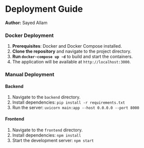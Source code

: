 
# Deployment Guide

**Author:** Sayed Allam

### Docker Deployment

1.  **Prerequisites**: Docker and Docker Compose installed.
2.  **Clone the repository** and navigate to the project directory.
3.  **Run `docker-compose up -d`** to build and start the containers.
4.  The application will be available at `http://localhost:3000`.

### Manual Deployment

#### Backend

1.  Navigate to the `backend` directory.
2.  Install dependencies: `pip install -r requirements.txt`
3.  Run the server: `uvicorn main:app --host 0.0.0.0 --port 8000`

#### Frontend

1.  Navigate to the `frontend` directory.
2.  Install dependencies: `npm install`
3.  Start the development server: `npm start`
